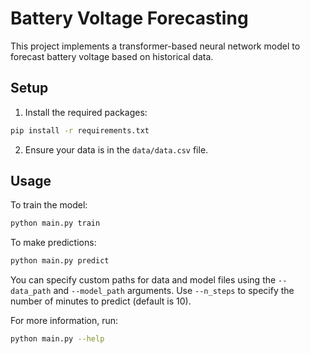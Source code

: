 # Battery Voltage Forecasting

This project implements a transformer-based neural network model to forecast battery voltage based on historical data.

## Setup

1. Install the required packages:

```sh
pip install -r requirements.txt
```

2. Ensure your data is in the `data/data.csv` file.

## Usage

To train the model:

```sh
python main.py train
```

To make predictions:

```sh
python main.py predict
```

You can specify custom paths for data and model files using the `--data_path` and `--model_path` arguments. Use `--n_steps` to specify the number of minutes to predict (default is 10).

For more information, run:

```sh
python main.py --help
```
